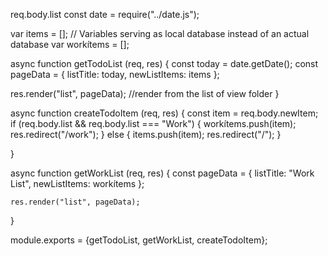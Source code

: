 req.body.list
const date = require("../date.js");

var items = []; // Variables serving as local database instead of an actual database
var workítems = [];

async function getTodoList (req, res) {
    const today = date.getDate();
    const pageData = {
        listTitle: today,
        newListItems: items
      };

  res.render("list", pageData); //render from the list of view folder
}

async function createTodoItem (req, res) {
    const item = req.body.newItem;
    if (req.body.list && req.body.list === "Work") {
        workítems.push(item);
        res.redirect("/work");
    } else {
        items.push(item);
        res.redirect("/");
    }

}

async function getWorkList (req, res) {
    const pageData = {
        listTitle: "Work List",
        newListItems: workítems
    };

    res.render("list", pageData);
}

module.exports = {getTodoList, getWorkList, createTodoItem};
